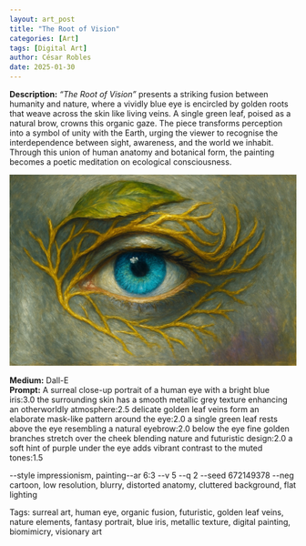 ```yaml
---
layout: art_post
title: "The Root of Vision"
categories: [Art]
tags: [Digital Art]
author: César Robles
date: 2025-01-30
---
```

**Description:** *“The Root of Vision”* presents a striking fusion between humanity and nature, where a vividly blue eye is encircled by golden roots that weave across the skin like living veins. A single green leaf, poised as a natural brow, crowns this organic gaze. The piece transforms perception into a symbol of unity with the Earth, urging the viewer to recognise the interdependence between sight, awareness, and the world we inhabit. Through this union of human anatomy and botanical form, the painting becomes a poetic meditation on ecological consciousness.

![The Root of Vision](/imag/digital_art/the_root_of_vision.jpg)

**Medium:** Dall-E\
**Prompt:** A surreal close-up portrait of a human eye with a bright blue iris:3.0 the surrounding skin has a smooth metallic grey texture enhancing an otherworldly atmosphere:2.5 delicate golden leaf veins form an elaborate mask-like pattern around the eye:2.0 a single green leaf rests above the eye resembling a natural eyebrow:2.0 below the eye fine golden branches stretch over the cheek blending nature and futuristic design:2.0 a soft hint of purple under the eye adds vibrant contrast to the muted tones:1.5

--style impressionism, painting--ar 6:3 --v 5 --q 2 --seed 672149378 --neg cartoon, low resolution, blurry, distorted anatomy, cluttered background, flat lighting

Tags: surreal art, human eye, organic fusion, futuristic, golden leaf veins, nature elements, fantasy portrait, blue iris, metallic texture, digital painting, biomimicry, visionary art
